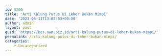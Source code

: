 ```yaml
---
id: 9266
title: 'Arti Kalung Putus Di Leher Bukan Mimpi'
date: '2023-06-11T13:07:53+00:00'
author: admin
layout: post
guid: 'https://bos.awn.biz.id/arti-kalung-putus-di-leher-bukan-mimpi/'
permalink: /arti-kalung-putus-di-leher-bukan-mimpi/
categories:
    - Uncategorized
---
```


